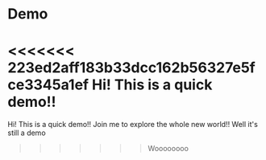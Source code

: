 # Demo
<<<<<<< 223ed2aff183b33dcc162b56327e5fce3345a1ef
Hi! This is a quick demo!!
=======
Hi! This is a quick demo!!
Join me to explore the whole new world!!
Well it's still a demo
>>>>>>> Woooooooo
